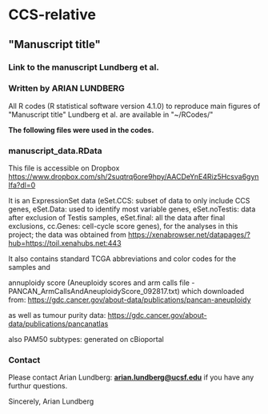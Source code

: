 # CCS-relative

## "Manuscript title" 
### Link to the manuscript Lundberg et al.

### Written by ARIAN LUNDBERG 

All R codes (R statistical software version 4.1.0) to reproduce main figures of 
"Manuscript title" 
Lundberg et al. are available in "~/RCodes/"

**The following files were used in the codes.**
 
### manuscript_data.RData 
This file is accessible on Dropbox https://www.dropbox.com/sh/2suqtrq6ore9hpy/AACDeYnE4Riz5Hcsva6gynIfa?dl=0

It is an ExpressionSet data (eSet.CCS: subset of data to only include CCS genes, eSet.Data: used to identify most variable genes, eSet.noTestis: data after exclusion of Testis samples, eSet.final: all the data after final exclusions, cc.Genes: cell-cycle score genes), for the analyses in this project; the data was obtained from 
https://xenabrowser.net/datapages/?hub=https://toil.xenahubs.net:443 

It also contains standard TCGA abbreviations and color codes for the samples and

annuploidy score (Aneuploidy scores and arm calls file - PANCAN_ArmCallsAndAneuploidyScore_092817.txt) which downloaded from: https://gdc.cancer.gov/about-data/publications/pancan-aneuploidy

as well as tumour purity data: https://gdc.cancer.gov/about-data/publications/pancanatlas

also PAM50 subtypes: generated on cBioportal



### Contact

Please contact Arian Lundberg: **arian.lundberg@ucsf.edu** if you have any furthur questions. 

Sincerely,
Arian Lundberg
